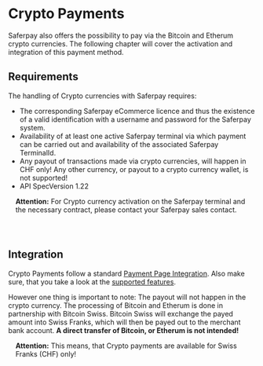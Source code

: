 # Crypto Payments
Saferpay also offers the possibility to pay via the Bitcoin and Etherum crypto currencies. The following chapter will cover the activation and integration of this payment method.

## <a name="crypto-requirement"></a> Requirements

The handling of Crypto currencies with Saferpay requires:

* The corresponding Saferpay eCommerce licence and thus the existence of a valid identification with a username and password for the Saferpay system.
* Availability of at least one active Saferpay terminal via which payment can be carried out and availability of the associated Saferpay TerminalId.
* Any payout of transactions made via crypto currencies, will happen in CHF only! Any other currency, or payout to a crypto currency wallet, is not supported!
* API SpecVersion 1.22

<div class="warning" style="min-height: 75px;">
  <span class="glyphicon glyphicon-exclamation-sign" style="color: rgb(240, 169, 43);font-size: 55px;float: left;height: 75px;margin-right: 15px;margin-top: 0px;"></span>
  <p><strong>Attention:</strong> For Crypto currency activation on the Saferpay terminal and the necessary contract, please contact your Saferpay sales contact.</p>
</div>

## <a name="crypto-requirement"></a> Integration

Crypto Payments follow a standard <a href="Integration_PP.html">Payment Page Integration<a/>. Also make sure, that you take a look at the <a href="index.html#pm-functions">supported features</a>.

However one thing is important to note: The payout will not happen in the crypto currency. The processing of Bitcoin and Etherum is done in partnership with Bitcoin Swiss. Bitcoin Swiss will exchange the payed amount into Swiss Franks, which will then be payed out to the merchant bank account. <strong>A direct transfer of Bitcoin, or Etherum is not intended!</strong>

  <div class="warning" style="min-height: 75px;">
  <span class="glyphicon glyphicon-exclamation-sign" style="color: rgb(240, 169, 43);font-size: 55px;float: left;height: 75px;margin-right: 15px;margin-top: 0px;"></span>
  <p><strong>Attention:</strong> This means, that Crypto payments are available for Swiss Franks (CHF) only!</p>
</div>
